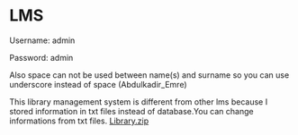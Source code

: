 # LMS
Username: admin

Password: admin

Also space can not be used between name(s) and surname so you can use underscore instead of space (Abdulkadir_Emre)

This library management system is different from other lms because I stored information in txt files instead of database.You can change informations from txt files.
[Library.zip](https://github.com/Cilginprof/LMS/files/8120709/Library.zip)
